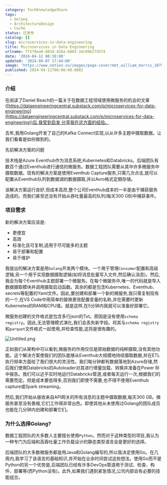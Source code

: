 ```yaml
---
category: TechKnowledgeShare
tags:
  - Golang
  - ArchitectureDesign
  - Cache
status: 已发布
catalog: []
slug: microservices-in-data-engineering
title: Microservices in Data Engineering
urlname: 7f279ea0-883d-426a-b803-34c09b27d574
date: '2024-04-12 00:10:00'
updated: '2024-09-07 17:44:00'
image: 'https://www.notion.so/images/page-cover/met_william_morris_1875.jpg'
published: 2024-04-11T08:00:00.000Z
---
```


### 介绍


在阅读了Daniel Beach的一篇关于在数据工程领域使用微服务的机会的文章([https://dataengineeringcentral.substack.com/p/microservices-for-data-engineering](https://dataengineeringcentral.substack.com/p/microservices-for-data-engineering))后,我受到启发,分享我在这方面的经验。


去年,我用Golang开发了自己的Kafka Connect实现,以从许多主题中摄取数据。让我们看看是如何做到的。


先前解决方案的问题


技术栈是Azure Eventhub作为消息系统,Kubernetes和Databricks。后端团队有数百个通过Eventhub进行通信的微服务。数据工程团队需要从其中许多微服务中摄取数据。现有的解决方案是使用Eventhub Capture服务,只需几次点击,就可以配置从Eventhub队列到数据湖的数据摄取,并以Avro格式定期存储。


该解决方案运行良好,但成本高昂,整个公司Eventhub成本的一半是由于捕获服务造成的。而我们甚至还没有开始从吞吐量最高的队列(每天300 GB)中捕获事件。


### 项目需求


新的解决方案应该是:

- 更便宜
- 高效
- 标准化且可复制,适用于尽可能多的主题
- 易于部署和配置
- 易于维护

我提出的解决方案是用`Golang`开发两个模块。一个用于管理`Consumer`配置和高级逻辑,另一个用于实现数据摄取逻辑(如将消息批量写入文件,然后确认消息)。然后,我会为每个Eventhub主题部署一个微服务。在每个微服务中,唯一的代码就是导入数据摄取模块并调用摄取启动函数。其余的都是包含Kubernetes、Eventhub、secrets等配置的Yaml文件。因此,要创建和部署一个新的微服务,我只需复制现有的一个,在VS Code中用简单的替换更改配置变量的名称,并在需要时更新Kubernetes的RAM和CPU值。就是这样,在5分钟内我就可以准备好部署它。


微服务创建的文件格式是包含多行json的Txt。原因是没有使用`schema registry`。因此,无法管理模式演化,我们会丢失新字段。将其与`schema registry`和`parquet`文件格式一起使用,并检查性能,这将是很有趣的。


![Untitled.png](https://prod-files-secure.s3.us-west-2.amazonaws.com/5d24fe63-e567-4804-86f9-9fdc62e13082/4e0f8d5d-b295-4408-9363-660688d511a9/Untitled.png?X-Amz-Algorithm=AWS4-HMAC-SHA256&X-Amz-Content-Sha256=UNSIGNED-PAYLOAD&X-Amz-Credential=ASIAZI2LB466WLZMFU5L%2F20250319%2Fus-west-2%2Fs3%2Faws4_request&X-Amz-Date=20250319T213428Z&X-Amz-Expires=3600&X-Amz-Security-Token=IQoJb3JpZ2luX2VjECUaCXVzLXdlc3QtMiJHMEUCIQCnTrJdp1z6i%2FoQ0sxFSQj4xiT6uUFnqtJ3rDy4NjJcuAIgCOUDpqXG0oF%2B3HgV4CJ4hMGWAKIhg0THdbClLwue7SIq%2FwMIfhAAGgw2Mzc0MjMxODM4MDUiDM3q7aG2ViQXwE5HNSrcA79v1SycNZaKB8MGr64OsAnfZfl5gGw4493u3BBQmlEMju8m%2FbgH8XnYdkScUZLs4F9USiBZjOQOWPPoYvh9sIKvy97G0wDEn4TooWHmlanSdPGhwSchCgwWKzBQRAVmlnaOF4Bur2YlcOYfWQprlBb8DKlD27CW9UU5OIuv7Vvmx13ut099p8li3BesnnC7f4IXjKV0Z5eyBPT%2Bk5H5kYKcLsfLYTJDofciZUpjnoEjBW82o8djsaY75Z0XbKhXjK1ljnBkEWNT3IttGC%2FYHz6W7LlYfzA%2B%2F%2ByHl2LO5zAlOehfRX%2FuYY2X%2BMn%2F925FwznVBnEIbwsRicbPHfyF%2Ft6PGYZtlBKlm0d5E2%2BItoPYs33fO4JvCrsiZqLaj7f%2BGquKvmGOVoLMd4AajYNO7v7U3ku0NfawaKI%2FYQR42DHt%2FWRWxMqHgFEucmi6BfnnLwPm8UwJephr%2BL8fjn34dYvpkZUkPO%2Bw8NaMois%2FhylccvN7DxVQJBRpUVRyJuJlGM5etisUK%2Blp1ZiSc8GlAlIh0okA0TM00P%2Fdd6PGNNYyy6s3nhJmjjNkFHbNgUh1Pr6yyJMMtM6MkMrNwxsr4jjMFz94Qebp9aekQvi7X0hCqEqZE524DklVOqoIMN3X7L4GOqUBj1nd4d%2B%2BkRIIjxGLc8VU84QjjWdCA0O%2BDgs5oSSa95xYes8SRON%2B2%2F85GuCBDx4lUCftSI%2BN4h85mM4VJhIZnkZTAo9XcrJ6fPnbk5kTGf0Vtw%2B9ldOdJSy7p79LaEHlC4tjQU6jAQzVx6UMv%2B7M9nfmCxH%2Fz7v%2BUPms9SAln4d%2BSuy21Z9iQFz8TBM2dd9JXVtPxCOUGWrvQA%2FCwkPn2MZWQGgM&X-Amz-Signature=691e3e71551e1583434a6e7c221cf00d7d666422751ac40079b791eb51778f41&X-Amz-SignedHeaders=host&x-id=GetObject)


正如我们从架构中可以看到,微服务的作用仅仅是原始数据的纯粹摄取,没有其他功能。这个解决方案使我们的团队能够从Eventhub大规模地持续摄取数据,并在ETL执行频率方面给了我们很大的灵活性。我们每分钟都有数据落地到Azure存储,然后我们使用Databricks的Autoloader对其进行增量加载、转换并准备在Power BI中报告。我们可以近乎实时地运行Databricks管道,或者每天运行一次,根据我们的需要而定。但是成本要低得多,否则我们即使不需要,也不得不使用Eventhub capture或Spark streaming。


然后,我们开始从接收来自API网关的所有消息的主题中摄取数据,每天300 GB。微服务甚至没有畏缩,它们工作得非常出色。即使其他从未使用过Golang的团队成员也能在几分钟内创建和部署它们。


### 为什么选择Golang?


数据工程团队的大多数人主要擅长使用`Python`。然而对于这种类型的项目,我认为一种专门为后端和高吞吐量工作负载设计的静态类型语言会是更好的选择。


后端团队的大多数微服务都是用Java和Golang编写的,所以我决定使用Go。在几周内,我学习了该语言的基础知识,并开始在业余时间尝试这些想法。使用Go而不是Python的另一个优势是,后端团队已经有许多DevOps管道用于测试、检查、构件、部署等(而Python没有)。此外,如果我们遇到紧急情况,公司内部会有必要的技能组合。


